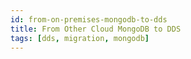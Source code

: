 ```yaml
---
id: from-on-premises-mongodb-to-dds
title: From Other Cloud MongoDB to DDS
tags: [dds, migration, mongodb]
---
```

